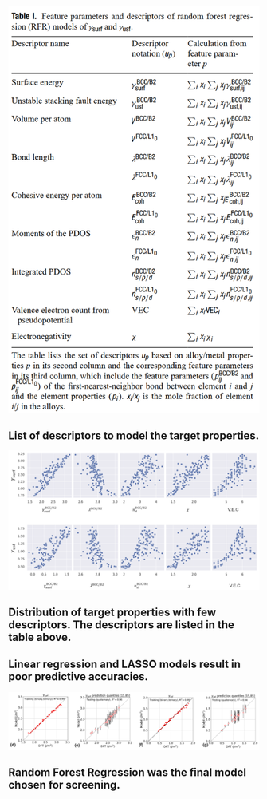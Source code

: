 
![alt text for screen readers](../images/features.png)
## List of descriptors to model the target properties.

![alt text for screen readers](../images/TargetVSDesc.png)
## Distribution of target properties with few descriptors. The descriptors are listed in the table above.

## Linear regression and LASSO models result in poor predictive accuracies.

![alt text for screen readers](../images/RFR.png)
## Random Forest Regression was the final model chosen for screening.
